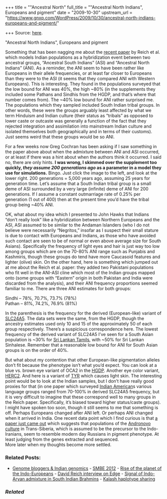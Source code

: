 +++
title = "\"Ancestral North"
full_title = "\"Ancestral North Indians\", Europeans and pigment"
date = "2009-10-30"
upstream_url = "https://www.gnxp.com/WordPress/2009/10/30/ancestral-north-indians-europeans-and-pigment/"

+++
Source: [here](https://www.gnxp.com/WordPress/2009/10/30/ancestral-north-indians-europeans-and-pigment/).

"Ancestral North Indians", Europeans and pigment

Something that has been nagging me about the [recent paper](http://www.nature.com/nature/journal/v461/n7263/abs/nature08365.html) by Reich et al. which models Indian populations as a hybridization event between two ancestral groups, “Ancestral South Indians” (ASI) and “Ancestral North Indians” (ANI). As a reminder, the ANI seem to have been rather like Europeans in their allele frequencies, or at least far closer to Europeans than they were to the ASI (it seems that they compared ANI with Western Europeans). This is interesting. They found in the populations surveyed that the low bound for ANI was 40%, the high \~80% (in the supplements they included some Pathans and Sindhis from the HGDP, and that’s where that number comes from). The \~40% low bound for ANI rather surprised me. The populations which they sampled included South Indian tribal groups. In other words, these were the groups arguably least affected by what we term Hinduism and Indian culture (their status as “tribals” as opposed to lower caste or outcaste was generally a function of the fact that they rejected integration and assimilation into mainstream Indian culture and isolated themselves both geographically and in terms of their customs). Just seems weird that these groups would be so ANI.

[](https://www.gnxp.com/blog/uploaded_images/indiaMODEL-783101.png)For a few weeks now Greg Cochran has been asking if I saw something in the paper above about when the admixture between ANI and ASI occurred, or at least if there was a hint about when the authors think it occurred. I said no, there are only hints. **I was wrong, I skimmed over the supplement too quickly, *they assume 200 generations ago* as a parameter in a model they use for simulations.** Bingo. Just click the image to the left, and look at the lower right. 200 generations = 5,000 years ago, assuming 25 years for generation time. Let’s assume that a South Indian tribal group is a small deme of ASI surrounded by a very large (infinite) deme of ANI for 200 generations. If I assume a constant outmarriage rate of 0.25% per generation (1 out of 400) then at the present time you’d have the tribal group being \~40% ANI.

OK, what about my idea which I presented to John Hawks that Indians “don’t really look” like a hybridization between Northern Europeans and the ASI, ASI assumed to be similar to the Andaman Islanders (who I do not believe were necessarily “Negritos,” insofar as I suspect their small stature is due to contact with Europeans and Indians, as those who have avoided such contact are seen to be of normal or even above average size for South Asians). Specifically the frequency of light eyes and hair is just way too low among groups which are on the 70-80% ANI range such as Punjabis and Kashmiris, though these groups do tend have more Caucasoid features and lighter (olive) skin. On the other hand, here is something which jumped out at me about the Reich et al. paper: they added two Pakistani populations who fit well in the ANI-ASI cline which most of the Indian groups mapped onto (some groups with “Eastern” origin in both Pakistan and India were discarded from the analysis), and their ANI frequency proportions seemed familiar to me. There are three ANI estimates for both groups:

Sindhi – 78%, 70.7%, 73.7% (78%)  
Pathan – 81%, 74.2%, 76.9% (81%)

In the parenthesis is the frequency for the derived (European-like) variant of [SLC24A5](http://hgdp.uchicago.edu/cgi-bin/alfreqs.cgi?pos=46213776&chr=chr15&rs=rs1426654&imp=true). The data sets were the same, from the HGDP, though the ancestry estimates used only 10 and 15 of the approximately 50 of each group respectively. There’s a suspicious correspondence here. The lowest frequency of the derived variant of SLC24A5 I’ve seen for a South Asian population is \~30% for [Sri Lankan Tamils](http://www.ncbi.nlm.nih.gov/pubmed/16847698), with \~50% for Sri Lankan Sinhalese. Remember that a reasonable low bound for ANI for South Asian groups is on the order of 40%.

But what about my contention that other European-like pigmentation alleles don’t fit because the phenotype isn’t what you’d expect. You can look at a blue vs. brown eye variant of OCA2 in the [HGDP](http://hgdp.uchicago.edu/cgi-bin/alfreqs.cgi?pos=26039213&chr=chr15&rs=&imp=false). Another eye color variant, [HERC2](http://hgdp.uchicago.edu/cgi-bin/alfreqs.cgi?pos=26039213&chr=chr15&rs=rs12913832&imp=false). And here is a variant of [TYR](http://hgdp.uchicago.edu/cgi-bin/alfreqs.cgi?pos=88551344&chr=chr11&rs=rs1042602&imp=false) which causes light skin. The interesting point would be to look at the Indian samples, but I don’t have really good proxies for that (in one paper which surveyed [Indian American](http://www.biomedcentral.com/1471-2156/9/13)s various language groups ranged from 70-100% in derived SLC24A5 frequency, but it is very difficult to imagine that these correspond well to many groups in the Reich paper. Specifically, it’s biased toward higher status/caste groups). I might have spoken too soon, though it still seems to me that something is off. Perhaps Europeans changed after ANI left. Or perhaps ANI changed when it arrived in India. One recent data point which I find curious is that [a paper just came out](http://www.springerlink.com/content/e48j28227r67184u/) which suggests that populations of the [Andronovo culture](https://en.wikipedia.org/wiki/Andronovo_culture) in Trans-Siberia, which is assumed to be the precursor to the Indo-Iranians, seem to resemble modern day Russians in pigment phenotype. At least judging from the genes extracted and sequenced.  
More later when my thoughts become more settled.

### Related Posts:

- [Genome bloggers & Indian
  genomics](https://www.gnxp.com/WordPress/2011/03/22/genome-bloggers-indian-genomics/) - [SMBE 2012](https://www.gnxp.com/WordPress/2012/06/24/smbe-2012/) - [Rise of the planet of the
  Indo-Europeans](https://www.gnxp.com/WordPress/2012/08/16/rise-of-the-planet-of-the-indo-europeans/) - [David Reich interview on
  Edge](https://www.gnxp.com/WordPress/2016/02/23/david-reich-interview-on-edge/) - [Signal of Indo-Aryan admixture in South Indian
  Brahmins](https://www.gnxp.com/WordPress/2012/09/29/signal-of-indo-aryan-admixture-in-south-indian-brahmins/) - [Kalash haplotype
  sharing](https://www.gnxp.com/WordPress/2012/02/18/kalash-haplotype-sharing/)

### *Related*

[](https://www.addtoany.com/add_to/facebook?linkurl=https%3A%2F%2Fwww.gnxp.com%2FWordPress%2F2009%2F10%2F30%2Fancestral-north-indians-europeans-and-pigment%2F&linkname=%22Ancestral%20North%20Indians%22%2C%20Europeans%20and%20pigment "Facebook")[](https://www.addtoany.com/add_to/twitter?linkurl=https%3A%2F%2Fwww.gnxp.com%2FWordPress%2F2009%2F10%2F30%2Fancestral-north-indians-europeans-and-pigment%2F&linkname=%22Ancestral%20North%20Indians%22%2C%20Europeans%20and%20pigment "Twitter")[](https://www.addtoany.com/add_to/email?linkurl=https%3A%2F%2Fwww.gnxp.com%2FWordPress%2F2009%2F10%2F30%2Fancestral-north-indians-europeans-and-pigment%2F&linkname=%22Ancestral%20North%20Indians%22%2C%20Europeans%20and%20pigment "Email")[](https://www.addtoany.com/share)
